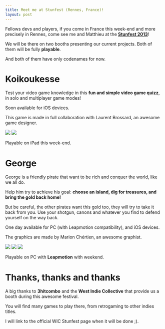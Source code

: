 ```yaml
---
title: Meet me at Stunfest (Rennes, France)!
layout: post
---
```

Fellows devs and players, if you come in France this week-end and more precisely in Rennes, come see me and Matthieu at the **[Stunfest 2013](http://www.stunfest.fr/)**!

We will be there on two booths presenting our current projects. Both of them will be fully **playable**.

And both of them have only codenames for now.

# Koikoukesse

Test your video game knowledge in this **fun and simple video game quizz**, in solo and multiplayer game modes!

Soon available for iOS devices.

This game is made in full collaboration with Laurent Brossard, an awesome game designer.

<img src="{{site.url}}/static/content/2013-04-22/koikou1.png" />

<img src="{{site.url}}/static/content/2013-04-22/koikou2.png" />

Playable on iPad this week-end.

# George

George is a friendly pirate that want to be rich and conquer the world, like we all do.

Help him try to achieve his goal: **choose an island, dig for treasures, and bring the gold back home!**

But be careful, the other pirates want this gold too, they will try to take it back from you. Use your shotgun, canons and whatever you find to defend yourself on the way back.

One day available for PC (with Leapmotion compatibility), and iOS devices.

The graphics are made by Marion Chértien, an awesome graphist.

<img src="{{site.url}}/static/content/2013-04-22/george0.png" />

<img src="{{site.url}}/static/content/2013-04-22/george1.png" />

<img src="{{site.url}}/static/content/2013-04-22/george2.png" />

Playable on PC with **Leapmotion** with weekend.

# Thanks, thanks and thanks

A big thanks to **3hitcombo** and the **West Indie Collective** that provide us a booth during this awesome festival.

You will find many games to play there, from retrogaming to other indies titles.

I will link to the official WIC Stunfest page when it will be done ;).